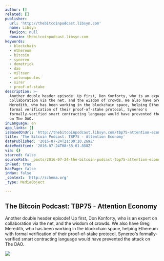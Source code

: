 ```yaml
---
author: []
related: []
publisher:
  url: 'http://thebitcoinpodcast.libsyn.com'
  name: Libsyn
  favicon: null
  domain: thebitcoinpodcast.libsyn.com
keywords:
  - blockchain
  - ethereum
  - bitcoin
  - synereo
  - demetrick
  - dao
  - milteer
  - antonopoulos
  - sirer
  - proof-of-stake
description: >-
  Another double header episode! Up first, Don Konforty, who is an expert on
  collaboration via the net, and the wisdom of crowds. We also have Greg
  Meredith, who has been working in the blockchain space, helping Ethereum with
  formal verification of their proof-of-stake protocol, Synereo's
  formally-verified smart contracting language would have prevented the attack
  on The DAO.
inLanguage: en
app_links: []
isBasedOnUrl: 'http://thebitcoinpodcast.libsyn.com/tbp75-attention-economy'
title: 'The Bitcoin Podcast: TBP75 - Attention Economy'
datePublished: '2016-07-24T21:09:10.269Z'
dateModified: '2016-07-24T08:38:01.888Z'
via: {}
starred: false
sourcePath: _posts/2016-07-24-the-bitcoin-podcast-tbp75-attention-economy.md
inFeed: true
hasPage: false
inNav: false
_context: 'http://schema.org'
_type: MediaObject

---
```

<article style=""><h1>The Bitcoin Podcast: TBP75 - Attention Economy</h1><p>Another double header episode! Up first, Don Konforty, who is an expert on collaboration via the net, and the wisdom of crowds. We also have Greg Meredith, who has been working in the blockchain space, helping Ethereum with formal verification of their proof-of-stake protocol, Synereo's formally-verified smart contracting language would have prevented the attack on The DAO.</p><img src="http://assets.libsyn.com/content/12285434?height=250&amp;width=250&amp;overlay=true" /></article>